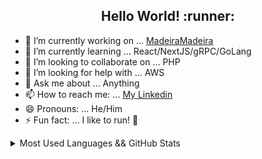 <h2 align="center">Hello World! :runner:</h2>


- 🔭 I’m currently working on ... [MadeiraMadeira](https://www.madeiramadeira.com.br/)
- 🌱 I’m currently learning ... React/NextJS/gRPC/GoLang
- 👯 I’m looking to collaborate on ... PHP
- 🤔 I’m looking for help with ... AWS
- 💬 Ask me about ... Anything
- 📫 How to reach me: ... [My Linkedin](https://www.linkedin.com/in/filipe1309/)
- 😄 Pronouns: ... He/Him
- ⚡ Fun fact: ... I like to run! 🏃‍


<details>
  <summary>Most Used Languages && GitHub Stats</summary>
  <div>
    <div align="left">
      <img src="https://github-readme-stats.vercel.app/api/top-langs/?username=filipe1309&langs_count=20&layout=compact&theme=dark">
      <img src="https://github-readme-stats.vercel.app/api?username=filipe1309&show_icons=true&theme=highcontrast">
    </div>
</details>
